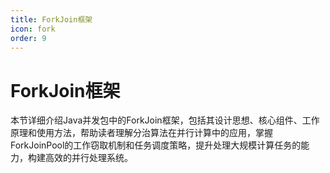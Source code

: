 ```yaml
---
title: ForkJoin框架
icon: fork
order: 9
---
```


# ForkJoin框架

本节详细介绍Java并发包中的ForkJoin框架，包括其设计思想、核心组件、工作原理和使用方法，帮助读者理解分治算法在并行计算中的应用，掌握ForkJoinPool的工作窃取机制和任务调度策略，提升处理大规模计算任务的能力，构建高效的并行处理系统。
